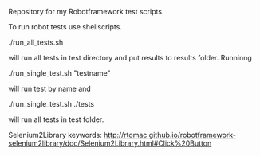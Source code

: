 Repository for my Robotframework test scripts

To run robot tests use shellscripts. 

./run_all_tests.sh 

will run all tests in test directory and put results to results folder. Runninng 

./run_single_test.sh "testname" 

will run test by name and

./run_single_test.sh ./tests 

will run all tests in test folder. 

Selenium2Library keywords: http://rtomac.github.io/robotframework-selenium2library/doc/Selenium2Library.html#Click%20Button
